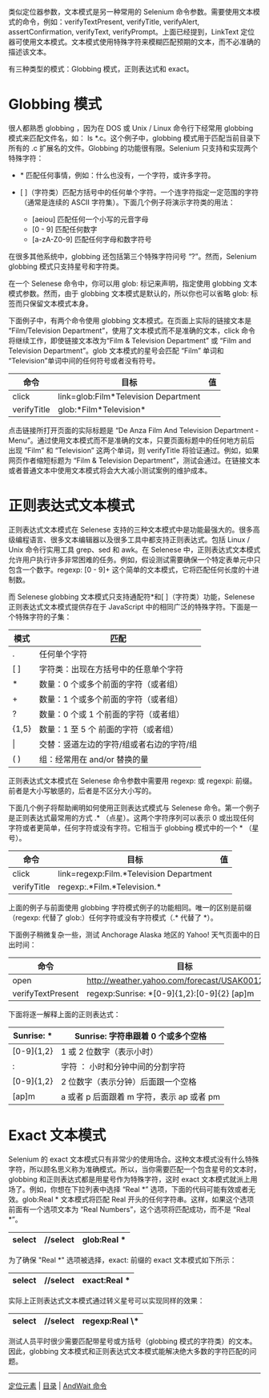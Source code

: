 类似定位器参数，文本模式是另一种常用的 Selenium 命令参数。需要使用文本模式的命令，例如：verifyTextPresent, verifyTitle, verifyAlert, assertConfirmation, verifyText, verifyPrompt。上面已经提到，LinkText 定位器可使用文本模式。文本模式使用特殊字符来模糊匹配预期的文本，而不必准确的描述该文本。

有三种类型的模式：Globbing 模式，正则表达式和 exact。

# Globbing 模式

很人都熟悉 globbing ，因为在 DOS 或 Unix / Linux 命令行下经常用 globbing 模式来匹配文件名，如： ls *.c。这个例子中，globbing 模式用于匹配当前目录下所有的 .c 扩展名的文件。Globbing 的功能很有限。Selenium 只支持和实现两个特殊字符：

- \* 匹配任何事情，例如：什么也没有，一个字符，或许多字符。 
- \[ \]（字符类）匹配方括号中的任何单个字符。一个连字符指定一定范围的字符（通常是连续的 ASCII 字符集）。下面几个例子将演示字符类的用法：  

   - [aeiou] 匹配任何一个小写的元音字母   
   - [0 - 9]  匹配任何数字  
   - [a-zA-Z0-9]  匹配任何字母和数字符号  

在很多其他系统中，globbing 还包括第三个特殊字符问号 “?”。然而，Selenium globbing 模式只支持星号和字符类。

在一个 Selenese 命令中，你可以用 glob: 标记来声明，指定使用 globbing 文本模式参数。然而，由于 globbing 文本模式是默认的，所以你也可以省略 glob: 标签而只保留文本模式本身。

下面例子中，有两个命令使用 globbing 文本模式。在页面上实际的链接文本是 “Film/Television Department”，使用了文本模式而不是准确的文本，click 命令将继续工作，即使链接文本改为“Film & Television Department” 或 “Film and Television Department”。glob 文本模式的星号会匹配 “Film” 单词和 “Television”单词中间的任何符号或者没有符号。

|  命令  |     目标      |   值      |    
| ------------- | ------------------------------------------- | ------------ |
|   click       |    link=glob:Film\*Television Department    |              |     
|  verifyTitle  |    glob:\*Film\*Television\*                |              |     

点击链接所打开页面的实际标题是 “De Anza Film And Television Department - Menu”。通过使用文本模式而不是准确的文本，只要页面标题中的任何地方前后出现 “Film” 和 “Television” 这两个单词，则 verifyTitle 将验证通过。例如，如果网页作者缩短标题为 “Film & Television Department”，测试会通过。在链接文本或者普通文本中使用文本模式将会大大减小测试案例的维护成本。

# 正则表达式文本模式

正则表达式文本模式在 Selenese 支持的三种文本模式中是功能最强大的。很多高级编程语言、很多文本编辑器以及很多工具中都支持正则表达式。包括 Linux / Unix 命令行实用工具 grep、sed 和 awk。在 Selenese 中，正则表达式文本模式允许用户执行许多非常困难的任务。例如，假设测试需要确保一个特定表单元中只包含一个数字。regexp: [0 - 9]+ 这个简单的文本模式，它将匹配任何长度的十进制数。

而 Selenese globbing 文本模式只支持通配符\*和[ ]（字符类）功能，Selenese 正则表达式文本模式提供存在于 JavaScript 中的相同广泛的特殊字符。下面是一个特殊字符的子集：

|  模式              |   匹配                                                            |
| -------- | ------------------------  |
|  .       | 任何单个字符                                                 |
| [ ]      | 字符类：出现在方括号中的任意单个字符   |
|  \*      | 数量：0 个或多个前面的字符（或者组） |
|  + 	   | 数量：1 个或多个前面的字符（或者组）   |
|  ?       | 数量：0 个或 1 个前面的字符（或者组） |
|  {1,5}   | 数量：1 至 5 个 前面的字符（或者组）    |
| &#124;   | 交替：竖道左边的字符/组或者右边的字符/组 |
| ( )      | 组：经常用在 and/or 替换的量                    |

正则表达式文本模式在 Selenese 命令参数中需要用 regexp: 或 regexpi: 前缀。前者是大小写敏感的，后者是不区分大小写的。

下面几个例子将帮助阐明如何使用正则表达式模式与 Selenese 命令。第一个例子是正则表达式最常用的方式 .\* （点星）。这两个字符序列可以表示 0 或出现任何字符或者更简单，任何字符或没有字符。它相当于 globbing 模式中的一个 * （星号）。

|  命令                       |                 目标                                                            |   值  |    
| ----------- | ---------------------------------------- | --- |
| click       | link=regexp:Film.\*Television Department |     |     
| verifyTitle | regexp:.\*Film.\*Television.\*           |     |     

上面的例子与前面使用 globbing 字符模式例子的功能相同。唯一的区别是前缀（regexp: 代替了 glob:）任何字符或没有字符模式（.* 代替了 *）。

下面例子稍微复杂一些，测试 Anchorage Alaska 地区的 Yahoo! 天气页面中的日出时间：

|  命令                                       |                              目标                                               |   值  |    
| ----------------- | ------------------------------------------------ | --- |
|   open            |  http://weather.yahoo.com/forecast/USAK0012.html |     |     
| verifyTextPresent |   regexp:Sunrise: *[0-9]{1,2}:[0-9]{2} [ap]m     |     |     

下面将逐一解释上面的正则表达式：

|  Sunrise: \*| Sunrise: 字符串跟着 0 个或多个空格    | 
| ----------- | --------------------------- |
| [0-9]{1,2}  |  1 或 2 位数字（表示小时）                         |
|  :          |  字符 ： 小时和分钟中间的分割字符                |
| [0-9]{1,2}  |  2 位数字（表示分钟）后面跟一个空格         |
|  [ap]m      |  a 或者 p 后面跟着 m 字符，表示 ap 或者 pm  |

# Exact 文本模式

Selenium 的 exact 文本模式只有非常少的使用场合。这种文本模式没有什么特殊字符，所以顾名思义称为准确模式。所以，当你需要匹配一个包含星号的文本时，globbing 和正则表达式都是用星号作为特殊字符，这时 exact 文本模式就派上用场了。例如，你想在下拉列表中选择 “Real *” 选项，下面的代码可能有效或者无效。glob:Real * 文本模式将匹配 Real 开头的任何字符串。这样，如果这个选项前面有一个选项文本为 “Real Numbers”，这个选项将匹配成功，而不是 “Real *”。

|  select |  //select   |  glob:Real *  |
| ------- | ---------   | ------------- |

为了确保 "Real *" 选项被选择，exact: 前缀的 exact 文本模式如下所示：

|  select |  //select   |  exact:Real *  |
| ------- | ---------   | -------------- |

实际上正则表达式文本模式通过转义星号可以实现同样的效果：

|  select |  //select   |  regexp:Real \\*  |
| ------- | ----------- | ---------------- |

测试人员平时很少需要匹配带星号或方括号（globbing 模式的字符类）的文本。因此，globbing 文本模式和正则表达式文本模式能解决绝大多数的字符匹配的问题。

---
[定位元素](Locating.md) | [目录](README.md) | [AndWait 命令](AndWait.md)

